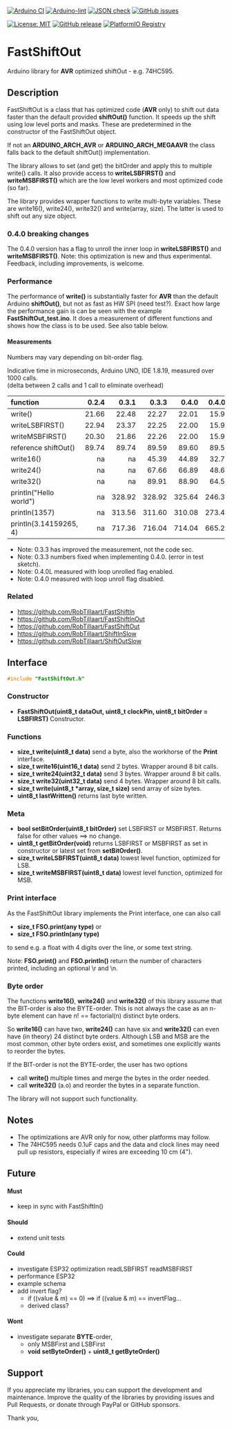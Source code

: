 
[![Arduino CI](https://github.com/RobTillaart/FastShiftOut/workflows/Arduino%20CI/badge.svg)](https://github.com/marketplace/actions/arduino_ci)
[![Arduino-lint](https://github.com/RobTillaart/FastShiftOut/actions/workflows/arduino-lint.yml/badge.svg)](https://github.com/RobTillaart/FastShiftOut/actions/workflows/arduino-lint.yml)
[![JSON check](https://github.com/RobTillaart/FastShiftOut/actions/workflows/jsoncheck.yml/badge.svg)](https://github.com/RobTillaart/FastShiftOut/actions/workflows/jsoncheck.yml)
[![GitHub issues](https://img.shields.io/github/issues/RobTillaart/FastShiftOut.svg)](https://github.com/RobTillaart/FastShiftOut/issues)

[![License: MIT](https://img.shields.io/badge/license-MIT-green.svg)](https://github.com/RobTillaart/FastShiftOut/blob/master/LICENSE)
[![GitHub release](https://img.shields.io/github/release/RobTillaart/FastShiftOut.svg?maxAge=3600)](https://github.com/RobTillaart/FastShiftOut/releases)
[![PlatformIO Registry](https://badges.registry.platformio.org/packages/robtillaart/library/FastShiftOut.svg)](https://registry.platformio.org/libraries/robtillaart/FastShiftOut)


# FastShiftOut

Arduino library for **AVR** optimized shiftOut - e.g. 74HC595.


## Description

FastShiftOut is a class that has optimized code (**AVR** only) to shift out data faster 
than the default provided **shiftOut()** function.
It speeds up the shift using low level ports and masks. These are predetermined
in the constructor of the FastShiftOut object.

If not an **ARDUINO_ARCH_AVR** or **ARDUINO_ARCH_MEGAAVR** the class falls back 
to the default shiftOut() implementation. 

The library allows to set (and get) the bitOrder and apply this to multiple write()
calls. It also provide access to **writeLSBFIRST()** and **writeMSBFIRST()** which 
are the low level workers and most optimized code (so far).

The library provides wrapper functions to write multi-byte variables. 
These are write16(), write24(), write32() and write(array, size).
The latter is used to shift out any size object.


### 0.4.0 breaking changes

The 0.4.0 version has a flag to unroll the inner loop in **writeLSBFIRST()**
and **writeMSBFIRST()**. Note: this optimization is new and thus experimental.
Feedback, including improvements, is welcome.


### Performance

The performance of **write()** is substantially faster for **AVR** than the default 
Arduino **shiftOut()**, but not as fast as HW SPI (need test?). 
Exact how large the performance gain is can be seen with the example **FastShiftOut_test.ino**.
It does a measurement of different functions and shows how the class is to be used.
See also table below.


#### Measurements

Numbers may vary depending on bit-order flag.

Indicative time in microseconds, Arduino UNO, IDE 1.8.19, measured over 1000 calls.  
(delta between 2 calls and 1 call to eliminate overhead)

|  function                |  0.2.4  |   0.3.1  |   0.3.3  |   0.4.0  |  0.4.0L  |
|:-------------------------|--------:|---------:|---------:|---------:|---------:|
|  write()                 |  21.66  |   22.48  |   22.27  |   22.01  |   15.91  |
|  writeLSBFIRST()         |  22.94  |   23.37  |   22.25  |   22.00  |   15.90  |
|  writeMSBFIRST()         |  20.30  |   21.86  |   22.26  |   22.00  |   15.90  |
|  reference shiftOut()    |  89.74  |   89.74  |   89.59  |   89.60  |   89.59  |
|  write16()               |   na    |    na    |   45.39  |   44.89  |   32.70  |
|  write24()               |   na    |    na    |   67.66  |   66.89  |   48.60  |
|  write32()               |   na    |    na    |   89.91  |   88.90  |   64.51  |
|  println("Hello world")  |   na    |  328.92  |  328.92  |  325.64  |  246.36  |
|  println(1357)           |   na    |  313.56  |  311.60  |  310.08  |  273.48  |
|  println(3.14159265, 4)  |   na    |  717.36  |  716.04  |  714.04  |  665.24  |

- Note: 0.3.3 has improved the measurement, not the code sec.
- Note: 0.3.3 numbers fixed when implementing 0.4.0. (error in test sketch).
- Note: 0.4.0L measured with loop unrolled flag enabled.
- Note: 0.4.0 measured with loop unroll flag disabled.


### Related

- https://github.com/RobTillaart/FastShiftIn
- https://github.com/RobTillaart/FastShiftInOut
- https://github.com/RobTillaart/FastShiftOut
- https://github.com/RobTillaart/ShiftInSlow
- https://github.com/RobTillaart/ShiftOutSlow


## Interface

```cpp
#include "FastShiftOut.h"
```

### Constructor

- **FastShiftOut(uint8_t dataOut, uint8_t clockPin, uint8_t bitOrder = LSBFIRST)** Constructor.


### Functions

- **size_t write(uint8_t data)** send a byte, also the workhorse of the **Print** interface.
- **size_t write16(uint16_t data)** send 2 bytes. Wrapper around 8 bit calls.
- **size_t write24(uint32_t data)** send 3 bytes. Wrapper around 8 bit calls.
- **size_t write32(uint32_t data)** send 4 bytes. Wrapper around 8 bit calls.
- **size_t write(uint8_t \*array, size_t size)** send array of size bytes.
- **uint8_t lastWritten()** returns last byte written.


### Meta

- **bool setBitOrder(uint8_t bitOrder)** set LSBFIRST or MSBFIRST. 
Returns false for other values ==> no change.
- **uint8_t getBitOrder(void)** returns LSBFIRST or MSBFIRST as set in constructor 
or latest set from **setBitOrder()**.
- **size_t writeLSBFIRST(uint8_t data)** lowest level function, optimized for LSB.
- **size_t writeMSBFIRST(uint8_t data)** lowest level function, optimized for MSB.


### Print interface

As the FastShiftOut library implements the Print interface, one can also call

- **size_t FSO.print(any type)** or 
- **size_t FSO.println(any type)** 

to send e.g. a float with 4 digits over the line, or some text string. 

Note: **FSO.print()** and **FSO.println()** return the number of characters printed, 
including an optional \\r and \\n.


### Byte order

The functions **write16()**, **write24()** and **write32()** of this library assume
that the BIT-order is also the BYTE-order.
This is not always the case as an n-byte element can have n! == factorial(n)
distinct byte orders.

So **write16()** can have two, **write24()** can have six and **write32()** can even have 
(in theory) 24 distinct byte orders. Although LSB and MSB are the most common,
other byte orders exist, and sometimes one explicitly wants to reorder the bytes.

If the BIT-order is not the BYTE-order, the user has two options
- call **write()** multiple times and merge the bytes in the order needed.
- call **write32()** (a.o) and reorder the bytes in a separate function.

The library will not support such functionality.


## Notes

- The optimizations are AVR only for now, other platforms may follow.
- The 74HC595 needs 0.1uF caps and the data and clock lines may need  
pull up resistors, especially if wires are exceeding 10 cm (4").


## Future


#### Must

- keep in sync with FastShiftIn()

#### Should

- extend unit tests

#### Could

- investigate ESP32 optimization readLSBFIRST readMSBFIRST
- performance ESP32
- example schema
- add invert flag?
  - if ((value & m) == 0) ==> if ((value & m) == invertFlag...
  - derived class?

#### Wont

- investigate separate **BYTE**-order, 
  - only MSBFirst and LSBFirst
  - **void setByteOrder()** + **uint8_t getByteOrder()**


## Support

If you appreciate my libraries, you can support the development and maintenance.
Improve the quality of the libraries by providing issues and Pull Requests, or
donate through PayPal or GitHub sponsors.

Thank you,

